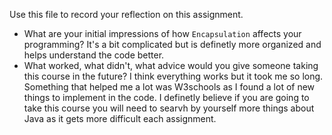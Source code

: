 Use this file to record your reflection on this assignment.

- What are your initial impressions of how `Encapsulation` affects your programming?
It's a bit complicated but is definetly more organized and helps understand the code better.
- What worked, what didn't, what advice would you give someone taking this course in the future?
I think everything works but it took me so long. Something that helped me a lot was W3schools as I found a lot of new things to implement in the code. I definetly believe if you are going to take this course you will need to searvh by yourself more things about Java as it gets more difficult each assignment.
